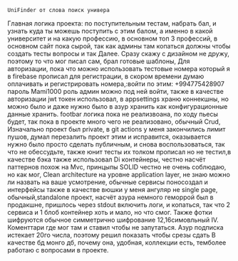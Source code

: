     UniFinder от слова поиск универа 
Главная логика проекта: по поступительным тестам, набрать бал, и узнать куда ты можешь поступить с этим балом, а именно в какой университет и на какую профессию, в основном топ 3 профессий, в основном сайт пока сырой, так как админы там копаться должны чтобы создать тесты вопросы и так Далее. Сразу скажу с дизайном не дружу, поэтому то что мог писал сам, брал готовые шаблоны, Для авторизации, пока что можно использовать тестовые номера который я в firebase прописал для регистрации, в скором времени думаю оплачивать и регистрировать номера,:войти по этим: +994775428907 пароль Mami1000 роль админ можно под ней войти, также в качестве авторизации jwt токен использовал, в appsettings храню коннекшны, но можно было и даже нужно было в азур хранить как конфигурационные данные хранить. footbar логика пока не реализвоана, по ходу пьесы будет, так пока в проекте много чего не реализовано, обычный Crud, 
Изначально проект был private, в git actions у меня закончились лимит пушов, думал перезалить проект этим и исправится, оказывается нужно было просто сделать публичным, и снова воспользоваться, так что не обессудьте, также юнит тесты их толком прописал но не тестил,в качестве бэка также использовал Di контейнеры, честно насчёт паттернов похож на Mvc, принцыпы SOLID честно не очень соблюдаю, но как мог, Clean architecture на уровне application layer, не знаю можно ли назвать на ваше усмотрение, обычные сервисы поносоздал и интерфейсы также в качестве вюшки у меня ангуляр не single page, обычный,standalone проект, насчёт азура немного геморрой был в продакшне, пришлось через stdout включить логи, и копаться, так что 2 сервиса и 1 блоб контейнер хоть и мало, но что смог. 
Также фотки шифруются обычное симметрично шифрование 12,16симовльный
IV. Коменттари где мог там и ставил
чтобы не запутаться. Азур подписка истекает 20го числа, поэтому решил показать чтобы срезы сдать 
В качестве бд монго дб, почему она, удобная, коллекции есть, темболее работаю с вопросами в проекте.
